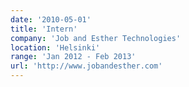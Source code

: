 ```yaml
---
date: '2010-05-01'
title: 'Intern'
company: 'Job and Esther Technologies'
location: 'Helsinki'
range: 'Jan 2012 - Feb 2013'
url: 'http://www.jobandesther.com'
---
```

